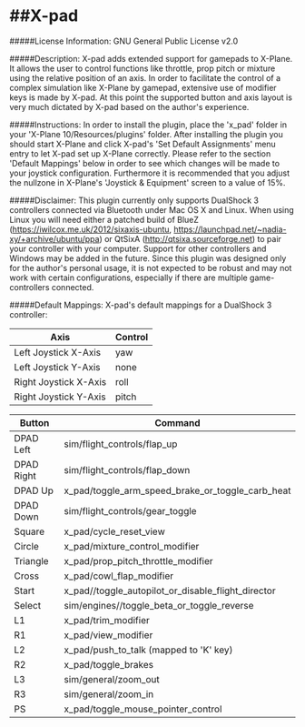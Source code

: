 ##X-pad
=====

#####License Information:
GNU General Public License v2.0

#####Description:
X-pad adds extended support for gamepads to X-Plane.
It allows the user to control functions like throttle, prop pitch or mixture using the relative position of an axis.
In order to facilitate the control of a complex simulation like X-Plane by gamepad, extensive use of modifier keys is made by X-pad.
At this point the supported button and axis layout is very much dictated by X-pad based on the author's experience.

#####Instructions:
In order to install the plugin, place the 'x_pad' folder in your 'X-Plane 10/Resources/plugins' folder.
After installing the plugin you should start X-Plane and click X-pad's 'Set Default Assignments' menu entry to let X-pad set up X-Plane correctly.
Please refer to the section 'Default Mappings' below in order to see which changes will be made to your joystick configuration.
Furthermore it is recommended that you adjust the nullzone in X-Plane's 'Joystick & Equipment' screen to a value of 15%.

#####Disclaimer:
This plugin currently only supports DualShock 3 controllers connected via Bluetooth under Mac OS X and Linux.
When using Linux you will need either a patched build of BlueZ (https://iwilcox.me.uk/2012/sixaxis-ubuntu, https://launchpad.net/~nadia-xy/+archive/ubuntu/ppa) or  QtSixA (http://qtsixa.sourceforge.net) to pair your controller with your computer.
Support for other controllers and Windows may be added in the future.
Since this plugin was designed only for the author's personal usage, it is not expected to be robust and may not work with certain configurations, especially if there are multiple game-controllers connected.

#####Default Mappings:
X-pad's default mappings for a DualShock 3 controller:

| Axis                  | Control |
| --------------------- | ------- |
| Left Joystick X-Axis  | yaw     |
| Left Joystick Y-Axis  | none    |
| Right Joystick X-Axis | roll    |
| Right Joystick Y-Axis | pitch   |

| Button     | Command                                            |
| ---------- | ---------------------------------------------------|
| DPAD Left  | sim/flight_controls/flap_up                        |
| DPAD Right | sim/flight_controls/flap_down                      |
| DPAD Up    | x_pad/toggle_arm_speed_brake_or_toggle_carb_heat   |
| DPAD Down  | sim/flight_controls/gear_toggle                    |
| Square     | x_pad/cycle_reset_view                             |
| Circle     | x_pad/mixture_control_modifier                     |
| Triangle   | x_pad/prop_pitch_throttle_modifier                 |
| Cross      | x_pad/cowl_flap_modifier                           |
| Start      | x_pad//toggle_autopilot_or_disable_flight_director |
| Select     | sim/engines//toggle_beta_or_toggle_reverse         |
| L1         | x_pad/trim_modifier                                |
| R1         | x_pad/view_modifier                                |
| L2         | x_pad/push_to_talk (mapped to 'K' key)             |
| R2         | x_pad/toggle_brakes                                |
| L3         | sim/general/zoom_out                               |
| R3         | sim/general/zoom_in                                |
| PS         | x_pad/toggle_mouse_pointer_control                 |
